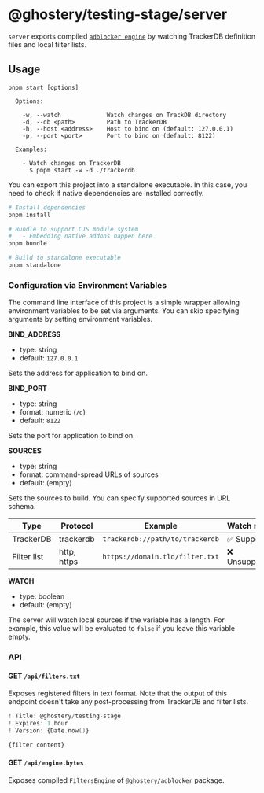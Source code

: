 # @ghostery/testing-stage/server

`server` exports compiled [`adblocker engine`](https://github.com/ghostery/adblocker) by watching TrackerDB definition files and local filter lists.

## Usage

```
pnpm start [options]

  Options:

    -w, --watch             Watch changes on TrackDB directory
    -d, --db <path>         Path to TrackerDB
    -h, --host <address>    Host to bind on (default: 127.0.0.1)
    -p, --port <port>       Port to bind on (default: 8122)

  Examples:

    - Watch changes on TrackerDB
      $ pnpm start -w -d ./trackerdb
```

You can export this project into a standalone executable.
In this case, you need to check if native dependencies are installed correctly.

```sh
# Install dependencies
pnpm install

# Bundle to support CJS module system
#   - Embedding native addons happen here
pnpm bundle

# Build to standalone executable
pnpm standalone
```

### Configuration via Environment Variables

The command line interface of this project is a simple wrapper allowing environment variables to be set via arguments.
You can skip specifying arguments by setting environment variables.

**BIND_ADDRESS**

- type: string
- default: `127.0.0.1`

Sets the address for application to bind on.

**BIND_PORT**

- type: string
- format: numeric (`/d`)
- default: `8122`

Sets the port for application to bind on.

**SOURCES**

- type: string
- format: command-spread URLs of sources
- default: (empty)

Sets the sources to build.
You can specify supported sources in URL schema.

| Type        | Protocol    | Example                         | Watch mode    |
|-------------|-------------|---------------------------------|---------------|
| TrackerDB   | trackerdb   | `trackerdb://path/to/trackerdb` | ✅ Supported   |
| Filter list | http, https | `https://domain.tld/filter.txt` | ❌ Unsupported |

**WATCH**

- type: boolean
- default: (empty)

The server will watch local sources if the variable has a length.
For example, this value will be evaluated to `false` if you leave this variable empty.

### API

#### GET `/api/filters.txt`

Exposes registered filters in text format.
Note that the output of this endpoint doesn't take any post-processing from TrackerDB and filter lists.

```adb
! Title: @ghostery/testing-stage
! Expires: 1 hour
! Version: {Date.now()}

{filter content}
```

#### GET `/api/engine.bytes`

Exposes compiled `FiltersEngine` of `@ghostery/adblocker` package.

